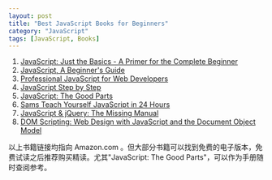 ```yaml
---
layout: post
title: "Best JavaScript Books for Beginners"
category: "JavaScript"
tags: [JavaScript, Books]
---
```



1. [JavaScript: Just the Basics - A Primer for the Complete Beginner][1]
2. [JavaScript, A Beginner's Guide][2]
3. [Professional JavaScript for Web Developers][3]
4. [JavaScript Step by Step][4]
5. [JavaScript: The Good Parts][5]
6. [Sams Teach Yourself JavaScript in 24 Hours][6]
7. [JavaScript & jQuery: The Missing Manual][7]
8. [DOM Scripting: Web Design with JavaScript and the Document Object Model][8]

以上书籍链接均指向 Amazon.com 。但大部分书籍可以找到免费的电子版本，免费试读之后推荐购买精读。尤其"JavaScript: The Good Parts"，可以作为手册随时查阅参考。

[1]: http://www.amazon.com/gp/product/B006UTVQAS/
[2]: http://www.amazon.com/gp/product/B002R0JXFE
[3]: http://www.amazon.com/gp/product/B006PW2URI/
[4]: http://www.amazon.com/gp/product/0735624496
[5]: http://www.amazon.com/JavaScript-Good-Parts-Douglas-Crockford/dp/0596517742
[6]: http://www.amazon.com/gp/product/0672328798
[7]: http://www.amazon.com/gp/product/B005Z29QQ2/
[8]: http://www.amazon.com/DOM-Scripting-Design-JavaScript-Document/dp/1590595335